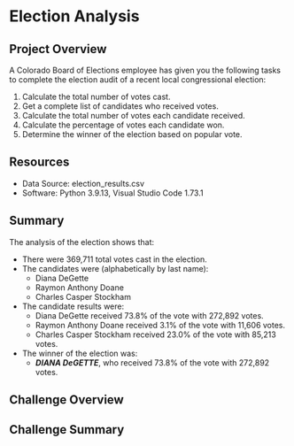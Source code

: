 # Election Analysis

## Project Overview
A Colorado Board of Elections employee has given you the following tasks to complete the election audit of a recent local congressional election:

1. Calculate the total number of votes cast.
2. Get a complete list of candidates who received votes.
3. Calculate the total number of votes each candidate received.
4. Calculate the percentage of votes each candidate won.
5. Determine the winner of the election based on popular vote.

## Resources
- Data Source: election_results.csv
- Software: Python 3.9.13, Visual Studio Code 1.73.1

## Summary
The analysis of the election shows that:
- There were 369,711 total votes cast in the election.
- The candidates were (alphabetically by last name):
    - Diana DeGette
    - Raymon Anthony Doane
    - Charles Casper Stockham
- The candidate results were:
    - Diana DeGette received 73.8% of the vote with 272,892 votes.
    - Raymon Anthony Doane received 3.1% of the vote with 11,606 votes.
    - Charles Casper Stockham received 23.0% of the vote with 85,213 votes.
- The winner of the election was: 
    - ***DIANA DeGETTE***, who received 73.8% of the vote with 272,892 votes.

## Challenge Overview

## Challenge Summary

